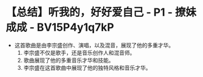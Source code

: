 # 【总结】听我的，好好爱自己 - P1 - 撩妹成成 - BV15P4y1q7kP

-   这首歌曲是由李宗盛创作、演唱，以及混音，展现了他的多重才华。
    1.  李宗盛不仅是歌手，还是音乐创作人和混音师。
    2.  歌曲展现了他的多重音乐才华和技能。
    3.  李宗盛在这首歌曲中展现了他的独特风格和音乐才华。